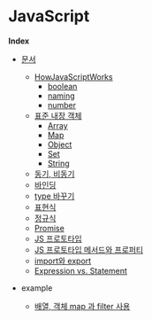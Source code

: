 # JavaScript

<b>Index</b>

- [문서]()

  - [HowJavaScriptWorks](https://github.com/gigibean/TIL/tree/master/JavaScript/docs/HowJavaScriptWorks)
    - [boolean](https://github.com/gigibean/TIL/blob/master/JavaScript/docs/HowJavaScriptWorks/boolean.md)
    - [naming](https://github.com/gigibean/TIL/blob/master/JavaScript/docs/HowJavaScriptWorks/naming.md)
    - [number](https://github.com/gigibean/TIL/blob/master/JavaScript/docs/HowJavaScriptWorks/number.md)
  - [표준 내장 객체](https://github.com/gigibean/TIL/tree/master/JavaScript/docs/standard_built_in_objects')
    - [Array](https://github.com/gigibean/TIL/blob/master/JavaScript/docs/standard_built_in_objects'/array.md)
    - [Map](https://github.com/gigibean/TIL/blob/master/JavaScript/docs/standard_built_in_objects'/map.md)
    - [Object](https://github.com/gigibean/TIL/blob/master/JavaScript/docs/standard_built_in_objects'/object.md)
    - [Set](https://github.com/gigibean/TIL/blob/master/JavaScript/docs/standard_built_in_objects'/set.md)
    - [String](https://github.com/gigibean/TIL/blob/master/JavaScript/docs/standard_built_in_objects'/string.md)
  - [동기, 비동기](https://github.com/gigibean/TIL/blob/master/JavaScript/docs/Asynchronous.md)
  - [바인딩](https://github.com/gigibean/TIL/blob/master/JavaScript/docs/bindling.md)
  - [type 바꾸기](https://github.com/gigibean/TIL/blob/master/JavaScript/docs/change_type.md)
  - [표현식](https://github.com/gigibean/TIL/blob/master/JavaScript/docs/Expression.md)
  - [정규식](https://github.com/gigibean/TIL/blob/master/JavaScript/docs/regular_expressions.md)
  - [Promise](https://github.com/gigibean/TIL/blob/master/JavaScript/docs/promise.md)
  - [JS 프로토타입](https://github.com/gigibean/TIL/blob/master/JavaScript/docs/prototype.md)
  - [JS 프로토타입 메서드와 프로퍼티](https://github.com/gigibean/TIL/blob/master/JavaScript/docs/prototype_method_property.md)
  - [import와 export](https://github.com/gigibean/TIL/blob/master/JavaScript/docs/import%EC%99%80export.md)
  - [Expression vs. Statement](https://github.com/gigibean/TIL/blob/master/JavaScript/docs/expressionvsstatement.md)

- example
  - [배열, 객체 map 과 filter 사용](https://github.com/gigibean/TIL/blob/master/JavaScript/example/show_list.js)
